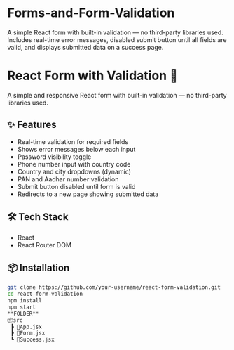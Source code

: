 # Forms-and-Form-Validation
A simple React form with built-in validation — no third-party libraries used. Includes real-time error messages, disabled submit button until all fields are valid, and displays submitted data on a success page.
# React Form with Validation 🚀

A simple and responsive React form with built-in validation — no third-party libraries used.

## ✨ Features

- Real-time validation for required fields
- Shows error messages below each input
- Password visibility toggle
- Phone number input with country code
- Country and city dropdowns (dynamic)
- PAN and Aadhar number validation
- Submit button disabled until form is valid
- Redirects to a new page showing submitted data

## 🛠️ Tech Stack

- React
- React Router DOM

## 📦 Installation

```bash
git clone https://github.com/your-username/react-form-validation.git
cd react-form-validation
npm install
npm start
**FOLDER**
📦src
 ┣ 📜App.jsx
 ┣ 📜Form.jsx
 ┗ 📜Success.jsx
